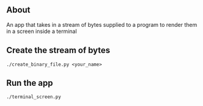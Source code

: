 ## About
An app that takes in a stream of bytes supplied to a program to render them in a screen inside a terminal

## Create the stream of bytes
`./create_binary_file.py <your_name>`

## Run the app
`./terminal_screen.py`